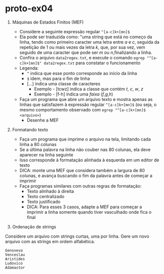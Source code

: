# proto-ex04

1.  Máquinas de Estados Finitos (MEF)
    - Considere a seguinte expressão regular `^[a-c]k+[mn]$`
    - Ela pode ser traduzida como: "uma string que está no começo da linha, tendo como primeiro caracter uma letra entre _a_ e _c_, seguida da repetição de 1 ou mais vezes da letra _k_, que, por sua vez, vem seguido de uma caracter que pode ser _m_ ou _n_,finalizando a linha.
    - Confira o arquivo `data2regex.txt`, e execute o comando `egrep "^[a-c]k+[mn]$" data2regex.txt` para constatar o funcionamento
    -   Legenda:
        -   `^` indica que esse ponto corresponde ao início da linha
        -   `$` idem, mas para o fim de linha
        -   \[...\] indica uma classe de caracteres 
            -   Exemplo - \[tcwz\] indica a classe que contém _t_, _c_, _w_, _z_
            -   Exemplo - \[f-h\] indica uma _faixa_ (_f_,_g_,_h_)
    - Faça um programa que abre um arquivo texto e mostra apenas as linhas que satisfazem à expressão regular `^[a-c]k+[mn]$` (ou seja, o mesmo comportamento observado com `egrep "^[a-c]k+[mn]$ <arquivo>`)
        -   Desenhe a MEF

2. Formatando texto
    -   Faça um programa que imprime o arquivo na tela, limitando cada linha a 80 colunas
    -   Se a última palavra na linha não couber nas 80 colunas, ela deve aparecer na linha seguinte
    -   Isso corresponde à formatação alinhada à esquerda em um editor de texto
    -   DICA: monte uma MEF que considera também a largura de 80 colunas, e avança buscando o fim da palavra antes de começar a imprimir
    -   Faça programas similares com outras regras de formatação:
        -   Texto alinhado à direita
        -   Texto centralizado
        -   Texto justificado 
        -   DICA: Para esses 3 casos, adapte a MEF para começar a imprimir a linha somente quando tiver vasculhado onde fica o final

3. Ordenação de strings

Considere um arquivo com strings curtas, uma por linha. Gere um novo arquivo com as strings em ordem alfabética.

```
Genoveva
Venceslau
Aristides
Ludovico
Adamastor
```
